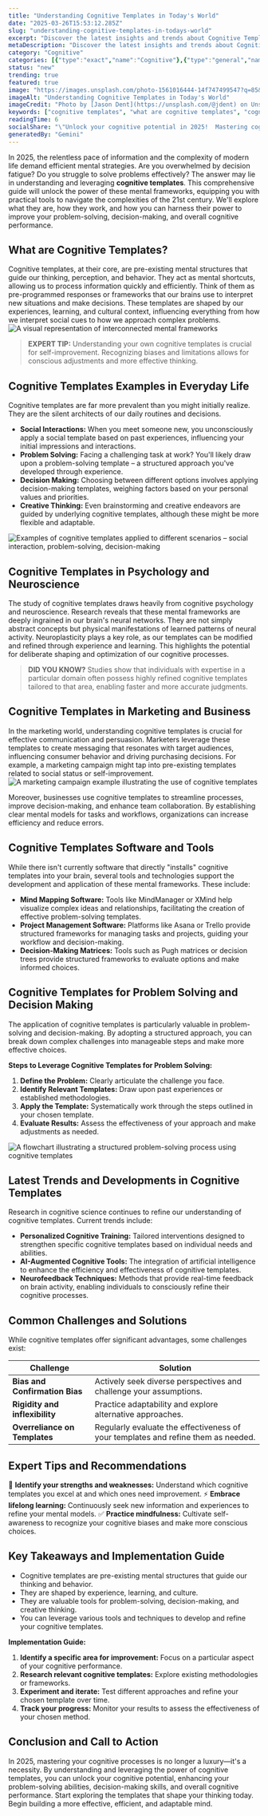 ```yaml
---
title: "Understanding Cognitive Templates in Today's World"
date: "2025-03-26T15:53:12.285Z"
slug: "understanding-cognitive-templates-in-todays-world"
excerpt: "Discover the latest insights and trends about Cognitive Templates. This comprehensive guide covers everything you need to know about Cognitive Templates in 2025."
metaDescription: "Discover the latest insights and trends about Cognitive Templates. This comprehensive guide covers everything you need to know about Cognitive Templates in..."
category: "Cognitive"
categories: [{"type":"exact","name":"Cognitive"},{"type":"general","name":"Artificial Intelligence"},{"type":"medium","name":"Machine Learning"},{"type":"specific","name":"Natural Language Processing"},{"type":"niche","name":"Sentiment Analysis"}]
status: "new"
trending: true
featured: true
image: "https://images.unsplash.com/photo-1561016444-14f747499547?q=85&w=1200&fit=max&fm=webp&auto=compress"
imageAlt: "Understanding Cognitive Templates in Today's World"
imageCredit: "Photo by [Jason Dent](https://unsplash.com/@jdent) on Unsplash"
keywords: ["cognitive templates", "what are cognitive templates", "cognitive templates examples", "cognitive templates psychology", "cognitive templates in marketing", "buy cognitive templates", "cognitive templates software", "best cognitive templates", "cognitive templates for problem solving", "cognitive templates and decision making"]
readingTime: 6
socialShare: "\"Unlock your cognitive potential in 2025!  Mastering cognitive templates isn't just about efficiency; it's about unlocking a more adaptable and powerful mind.\""
generatedBy: "Gemini"
---
```




In 2025, the relentless pace of information and the complexity of modern life demand efficient mental strategies.  Are you overwhelmed by decision fatigue? Do you struggle to solve problems effectively?  The answer may lie in understanding and leveraging **cognitive templates**. This comprehensive guide will unlock the power of these mental frameworks, equipping you with practical tools to navigate the complexities of the 21st century.  We'll explore what they are, how they work, and how you can harness their power to improve your problem-solving, decision-making, and overall cognitive performance.

## What are Cognitive Templates?

Cognitive templates, at their core, are pre-existing mental structures that guide our thinking, perception, and behavior.  They act as mental shortcuts, allowing us to process information quickly and efficiently.  Think of them as pre-programmed responses or frameworks that our brains use to interpret new situations and make decisions.  These templates are shaped by our experiences, learning, and cultural context, influencing everything from how we interpret social cues to how we approach complex problems. ![A visual representation of interconnected mental frameworks](https://images.unsplash.com/photo-1629019621373-e5087c90067b?q=85&w=1200&fit=max&fm=webp&auto=compress)

> **EXPERT TIP:**  Understanding your own cognitive templates is crucial for self-improvement.  Recognizing biases and limitations allows for conscious adjustments and more effective thinking.

## Cognitive Templates Examples in Everyday Life

Cognitive templates are far more prevalent than you might initially realize. They are the silent architects of our daily routines and decisions.

* **Social Interactions:**  When you meet someone new, you unconsciously apply a social template based on past experiences, influencing your initial impressions and interactions.
* **Problem Solving:** Facing a challenging task at work?  You'll likely draw upon a problem-solving template – a structured approach you've developed through experience.
* **Decision Making:**  Choosing between different options involves applying decision-making templates, weighing factors based on your personal values and priorities.
* **Creative Thinking:** Even brainstorming and creative endeavors are guided by underlying cognitive templates, although these might be more flexible and adaptable.

![Examples of cognitive templates applied to different scenarios – social interaction, problem-solving, decision-making](https://images.unsplash.com/photo-1541173061692-bbec3dc2bf85?q=85&w=1200&fit=max&fm=webp&auto=compress)

## Cognitive Templates in Psychology and Neuroscience

The study of cognitive templates draws heavily from cognitive psychology and neuroscience. Research reveals that these mental frameworks are deeply ingrained in our brain's neural networks.  They are not simply abstract concepts but physical manifestations of learned patterns of neural activity.  Neuroplasticity plays a key role, as our templates can be modified and refined through experience and learning.  This highlights the potential for deliberate shaping and optimization of our cognitive processes.

> **DID YOU KNOW?**  Studies show that individuals with expertise in a particular domain often possess highly refined cognitive templates tailored to that area, enabling faster and more accurate judgments.

## Cognitive Templates in Marketing and Business

In the marketing world, understanding cognitive templates is crucial for effective communication and persuasion.  Marketers leverage these templates to create messaging that resonates with target audiences, influencing consumer behavior and driving purchasing decisions.  For example, a marketing campaign might tap into pre-existing templates related to social status or self-improvement.  ![A marketing campaign example illustrating the use of cognitive templates](https://images.unsplash.com/photo-1697292866728-e3ebeb396e6b?q=85&w=1200&fit=max&fm=webp&auto=compress)

Moreover, businesses use cognitive templates to streamline processes, improve decision-making, and enhance team collaboration.  By establishing clear mental models for tasks and workflows, organizations can increase efficiency and reduce errors.

## Cognitive Templates Software and Tools

While there isn't currently software that directly "installs" cognitive templates into your brain, several tools and technologies support the development and application of these mental frameworks. These include:

* **Mind Mapping Software:** Tools like MindManager or XMind help visualize complex ideas and relationships, facilitating the creation of effective problem-solving templates.
* **Project Management Software:** Platforms like Asana or Trello provide structured frameworks for managing tasks and projects, guiding your workflow and decision-making.
* **Decision-Making Matrices:**  Tools such as Pugh matrices or decision trees provide structured frameworks to evaluate options and make informed choices.

## Cognitive Templates for Problem Solving and Decision Making

The application of cognitive templates is particularly valuable in problem-solving and decision-making.  By adopting a structured approach, you can break down complex challenges into manageable steps and make more effective choices.

**Steps to Leverage Cognitive Templates for Problem Solving:**

1. **Define the Problem:** Clearly articulate the challenge you face.
2. **Identify Relevant Templates:** Draw upon past experiences or established methodologies.
3. **Apply the Template:**  Systematically work through the steps outlined in your chosen template.
4. **Evaluate Results:** Assess the effectiveness of your approach and make adjustments as needed.

![A flowchart illustrating a structured problem-solving process using cognitive templates](https://images.unsplash.com/photo-1665527233642-fa772ee08e16?q=85&w=1200&fit=max&fm=webp&auto=compress)

## Latest Trends and Developments in Cognitive Templates

Research in cognitive science continues to refine our understanding of cognitive templates.  Current trends include:

* **Personalized Cognitive Training:**  Tailored interventions designed to strengthen specific cognitive templates based on individual needs and abilities.
* **AI-Augmented Cognitive Tools:**  The integration of artificial intelligence to enhance the efficiency and effectiveness of cognitive templates.
* **Neurofeedback Techniques:**  Methods that provide real-time feedback on brain activity, enabling individuals to consciously refine their cognitive processes.

## Common Challenges and Solutions

While cognitive templates offer significant advantages, some challenges exist:

| Challenge                     | Solution                                                                    |
|------------------------------|----------------------------------------------------------------------------|
| **Bias and Confirmation Bias** | Actively seek diverse perspectives and challenge your assumptions.            |
| **Rigidity and inflexibility** | Practice adaptability and explore alternative approaches.                     |
| **Overreliance on Templates** | Regularly evaluate the effectiveness of your templates and refine them as needed. |

## Expert Tips and Recommendations

🔑 **Identify your strengths and weaknesses:** Understand which cognitive templates you excel at and which ones need improvement.
⚡ **Embrace lifelong learning:** Continuously seek new information and experiences to refine your mental models.
✅ **Practice mindfulness:**  Cultivate self-awareness to recognize your cognitive biases and make more conscious choices.

## Key Takeaways and Implementation Guide

* Cognitive templates are pre-existing mental structures that guide our thinking and behavior.
* They are shaped by experience, learning, and culture.
* They are valuable tools for problem-solving, decision-making, and creative thinking.
* You can leverage various tools and techniques to develop and refine your cognitive templates.

**Implementation Guide:**

1. **Identify a specific area for improvement:** Focus on a particular aspect of your cognitive performance.
2. **Research relevant cognitive templates:** Explore existing methodologies or frameworks.
3. **Experiment and iterate:**  Test different approaches and refine your chosen template over time.
4. **Track your progress:** Monitor your results to assess the effectiveness of your chosen method.

## Conclusion and Call to Action

In 2025, mastering your cognitive processes is no longer a luxury—it's a necessity.  By understanding and leveraging the power of cognitive templates, you can unlock your cognitive potential, enhancing your problem-solving abilities, decision-making skills, and overall cognitive performance.  Start exploring the templates that shape your thinking today.  Begin building a more effective, efficient, and adaptable mind.

